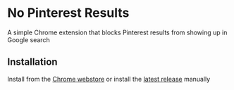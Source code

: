 # No Pinterest Results

A simple Chrome extension that blocks Pinterest results from showing up in Google search

## Installation

Install from the [Chrome webstore](https://chrome.google.com/webstore/detail/no-pinterest-results/odgmkhgpjabofenjcinopoocomeaepej) or install the [latest release](https://github.com/VeikkoLehmuskorpi/no-pinterest-results/releases) manually
